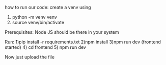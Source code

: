 how to run our code:
create a venv using 
1) python -m venv venv
2) source venv/bin/activate

Prerequisites: Node JS should be there in your system

Run:
1)pip install -r requirements.txt
2)npm install
3)npm run dev (frontend started)
4) cd frontend 
5) npm run dev

Now just upload the file
